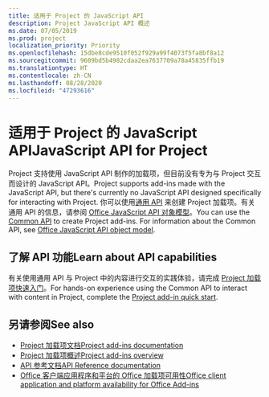 ```yaml
---
title: 适用于 Project 的 JavaScript API
description: Project JavaScript API 概述
ms.date: 07/05/2019
ms.prod: project
localization_priority: Priority
ms.openlocfilehash: 15dbe8cde9510f052f929a99f4073f5fa8bf8a12
ms.sourcegitcommit: 9609bd5b4982cdaa2ea7637709a78a45835ffb19
ms.translationtype: HT
ms.contentlocale: zh-CN
ms.lasthandoff: 08/28/2020
ms.locfileid: "47293616"
---
```

# <a name="javascript-api-for-project"></a><span data-ttu-id="8f4dc-103">适用于 Project 的 JavaScript API</span><span class="sxs-lookup"><span data-stu-id="8f4dc-103">JavaScript API for Project</span></span>

<span data-ttu-id="8f4dc-104">Project 支持使用 JavaScript API 制作的加载项，但目前没有专为与 Project 交互而设计的 JavaScript API。</span><span class="sxs-lookup"><span data-stu-id="8f4dc-104">Project supports add-ins made with the JavaScript API, but there's currently no JavaScript API designed specifically for interacting with Project.</span></span> <span data-ttu-id="8f4dc-105">你可以使用[通用 API](/javascript/api/office) 来创建 Project 加载项。有关通用 API 的信息，请参阅 [Office JavaScript API 对象模型](../../develop/office-javascript-api-object-model.md)。</span><span class="sxs-lookup"><span data-stu-id="8f4dc-105">You can use the [Common API](/javascript/api/office) to create Project add-ins. For information about the Common API, see [Office JavaScript API object model](../../develop/office-javascript-api-object-model.md).</span></span> 

## <a name="learn-about-api-capabilities"></a><span data-ttu-id="8f4dc-106">了解 API 功能</span><span class="sxs-lookup"><span data-stu-id="8f4dc-106">Learn about API capabilities</span></span>

<span data-ttu-id="8f4dc-107">有关使用通用 API 与 Project 中的内容进行交互的实践体验，请完成 [Project 加载项快速入门](../../quickstarts/project-quickstart.md)。</span><span class="sxs-lookup"><span data-stu-id="8f4dc-107">For hands-on experience using the Common API to interact with content in Project, complete the [Project add-in quick start](../../quickstarts/project-quickstart.md).</span></span> 

## <a name="see-also"></a><span data-ttu-id="8f4dc-108">另请参阅</span><span class="sxs-lookup"><span data-stu-id="8f4dc-108">See also</span></span>

- [<span data-ttu-id="8f4dc-109">Project 加载项文档</span><span class="sxs-lookup"><span data-stu-id="8f4dc-109">Project add-ins documentation</span></span>](../../project/index.yml)
- [<span data-ttu-id="8f4dc-110">Project 加载项概述</span><span class="sxs-lookup"><span data-stu-id="8f4dc-110">Project add-ins overview</span></span>](../../project/project-add-ins.md)
- [<span data-ttu-id="8f4dc-111">API 参考文档</span><span class="sxs-lookup"><span data-stu-id="8f4dc-111">API Reference documentation</span></span>](../javascript-api-for-office.md)
- [<span data-ttu-id="8f4dc-112">Office 客户端应用程序和平台的 Office 加载项可用性</span><span class="sxs-lookup"><span data-stu-id="8f4dc-112">Office client application and platform availability for Office Add-ins</span></span>](../../overview/office-add-in-availability.md)